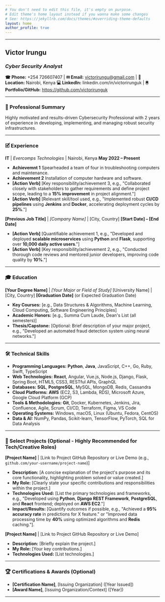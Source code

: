 ```yaml
---
# You don't need to edit this file, it's empty on purpose.
# Edit theme's home layout instead if you wanna make some changes
# See: https://jekyllrb.com/docs/themes/#overriding-theme-defaults
layout: home
author_profile: true
---
```

---
## **Victor Irungu**
### *Cyber Security Analyst*

**&#x260E; Phone:** +254 726607407 | **&#x2709; Email:** victorirungu@gmail.com | **&#x1F4CD; Location:** Nairobi, Kenya
**&#x1F4BB; LinkedIn:** linkedin.com/in/victorirunguk | **&#x1F5B2; Portfolio/GitHub:** https://github.com/victorirunguk

---

### **&#x1F4BC; Professional Summary**

Highly motivated and results-driven Cybersecurity Professional with 2 years of experience in developing, implementing, and managing robust security infrastructures. 

---

### **&#x1F5F9; Experience**

**IT** | *Evercomps Technologies* | Nairobi, Kenya
**May 2022 – Present**
* **Achievemnt 1** Spearheaded a team of four in troubleshooting computers and maintenance. 
* **Achievement 2** Installation of computer hardware and software. 
* **[Action Verb]** [Key responsibility/achievement 3, e.g., "Collaborated closely with stakeholders to gather requirements and define project scope, leading to a **15% improvement** in project alignment."]
* **[Action Verb]** [Relevant skill/tool used, e.g., "Implemented robust **CI/CD pipelines** using **Jenkins** and **Docker**, accelerating deployment cycles by **25%**."]

**[Previous Job Title]** | *[Company Name]* | [City, Country]
**[Start Date] – [End Date]**
* **[Action Verb]** [Quantifiable achievement 1, e.g., "Developed and deployed **scalable microservices** using **Python** and **Flask**, supporting over **10,000 daily active users**."]
* **[Action Verb]** [Key responsibility/achievement 2, e.g., "Conducted thorough code reviews and mentored junior developers, improving code quality by **10%**."]

---

### **&#x1F393; Education**

**[Your Degree Name]** | *[Your Major or Field of Study]*
[University Name] | [City, Country]
**[Graduation Date]** (or Expected Graduation Date)
* **Key Courses:** [e.g., Data Structures & Algorithms, Machine Learning, Cloud Computing, Software Engineering Principles]
* **Academic Honors:** [e.g., Summa Cum Laude, Dean's List (all semesters)]
* **Thesis/Capstone:** [Optional: Brief description of your major project, e.g., "Developed an automated fraud detection system using neural networks."]

---

### **&#x1F6E0; Technical Skills**

* **Programming Languages:** **Python**, **Java**, JavaScript, C++, Go, Ruby, Swift, TypeScript
* **Web Technologies:** **React**, Angular, Vue.js, Node.js, Django, Flask, Spring Boot, HTML5, CSS3, RESTful APIs, GraphQL
* **Databases:** **SQL**, **PostgreSQL**, MySQL, MongoDB, Redis, Cassandra
* **Cloud Platforms:** **AWS** (EC2, S3, Lambda, RDS), Microsoft Azure, Google Cloud Platform (GCP)
* **Tools & Methodologies:** **Git**, Docker, Kubernetes, Jenkins, Jira, Confluence, Agile, Scrum, CI/CD, Terraform, Figma, VS Code
* **Operating Systems:** Windows, macOS, Linux (Ubuntu, Fedora, CentOS)
* **Data & AI:** NumPy, Pandas, Scikit-learn, TensorFlow, PyTorch, SQL for Data Analysis

---

### **&#x1F4C1; Select Projects (Optional - Highly Recommended for Tech/Creative Roles)**

**[Project Name]** | [Link to Project GitHub Repository or Live Demo (e.g., `github.com/your-username/project-name`)]
* **Description:** [A concise explanation of the project's purpose and its core functionality, highlighting problem solved or value created.]
* **My Role:** [Clearly state your specific contributions and responsibilities within the project.]
* **Technologies Used:** [List the primary technologies and frameworks, e.g., "Developed using **Python**, **Django REST Framework**, **PostgreSQL**, and **React** frontend; deployed on **AWS EC2**."]
* **Impact/Results:** [Quantify outcomes if possible, e.g., "Achieved a **95% accuracy rate** in predictions for X feature." or "Improved data processing time by **40%** using optimized algorithms and **Redis** caching."].

**[Project Name]** | [Link to Project GitHub Repository or Live Demo]
* **Description:** [Briefly explain the project.]
* **My Role:** [Your key contributions.]
* **Technologies Used:** [List technologies.]

---

### **&#x1F3C6; Certifications & Awards (Optional)**

* **[Certification Name]**, [Issuing Organization] ([Year Issued])
* **[Award Name]**, [Issuing Organization/Context] ([Year])

---
